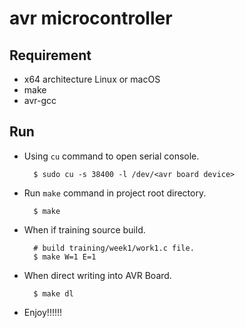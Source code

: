 # avr microcontroller

## Requirement
* x64 architecture Linux or macOS
* make
* avr-gcc

## Run
- Using `cu` command to open serial console.

        $ sudo cu -s 38400 -l /dev/<avr board device>

- Run `make` command in project root directory.

        $ make

- When if training source build.

        # build training/week1/work1.c file.
        $ make W=1 E=1

- When direct writing into AVR Board.

        $ make dl

- Enjoy!!!!!!

